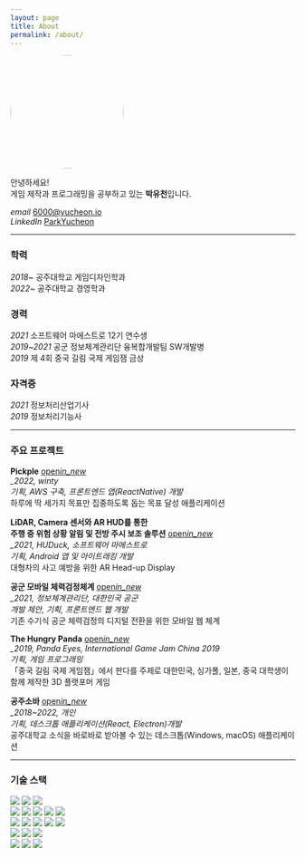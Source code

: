 ```yaml
---
layout: page
title: About
permalink: /about/
---
```


<img src="https://avatars.githubusercontent.com/u/95568961?v=4" style="border-radius:100%; width:200px;" />

안녕하세요!  
게임 제작과 프로그래밍을 공부하고 있는 **박유천**입니다.

_email_ [6000@yucheon.io](mailto:6000@yucheon.io)  
_LinkedIn_ [ParkYucheon](https://www.linkedin.com/in/yucheon/)

---

### 학력

_2018~_ 공주대학교 게임디자인학과  
_2022~_ 공주대학교 경영학과

### 경력

_2021_ 소프트웨어 마에스트로 12기 연수생  
_2019~2021_ 공군 정보체계관리단 융복합개발팀 SW개발병  
_2019_ 제 4회 중국 길림 국제 게임잼 금상

### 자격증

_2021_ 정보처리산업기사  
_2019_ 정보처리기능사

---

### 주요 프로젝트

**Pickple** <a href="https://pickple.io" target="_blank"><span class="material-icons icon-button">open*in_new</span></a>  
\_2022, winty*  
_기획, AWS 구축, 프론트엔드 앱(ReactNative) 개발_  
하루에 딱 세가지 목표만 집중하도록 돕는 목표 달성 애플리케이션

**LiDAR, Camera 센서와 AR HUD를 통한<br/>주행 중 위험 상황 알림 및 전방 주시 보조 솔루션** <a href="https://www.swmaestro.org/sw/bbs/B0000006/view.do?nttId=24898&menuNo=200015&pageIndex=1" target="_blank"><span class="material-icons icon-button">open*in_new</span></a>  
\_2021, HUDuck, 소프트웨어 마에스트로*  
_기획, Android 앱 및 아이트래킹 개발_  
대형차의 사고 예방을 위한 AR Head-up Display

**공군 모바일 체력검정체계** <a href="https://kookbang.dema.mil.kr/newsWeb/20210506/1/BBSMSTR_000000010025/view.do" target="_blank"><span class="material-icons icon-button">open*in_new</span></a>  
\_2021, 정보체계관리단, 대한민국 공군*  
_개발 제안, 기획, 프론트엔드 웹 개발_  
기존 수기식 공군 체력검정의 디지털 전환을 위한 모바일 웹 체계

**The Hungry Panda** <a href="https://youtu.be/fYSo9Eeel9Q?t=1330" target="_blank"><span class="material-icons icon-button">open*in_new</span></a>  
\_2019, Panda Eyes, International Game Jam China 2019*  
_기획, 게임 프로그래밍_  
「중국 길림 국제 게임잼」에서 판다를 주제로 대한민국, 싱가폴, 일본, 중국 대학생이 함께 제작한 3D 플랫포머 게임

**공주소바** <a href="https://kongjusoba.yucheon.io" target="_blank"><span class="material-icons icon-button">open*in_new</span></a>  
\_2018~2022, 개인*  
_기획, 데스크톱 애플리케이션(React, Electron)개발_  
공주대학교 소식을 바로바로 받아볼 수 있는 데스크톱(Windows, macOS) 애플리케이션

---

### 기술 스택

<img src="https://img.shields.io/badge/HTML-E34F26?style=flat-square&logo=HTML5&logoColor=white"/>
<img src="https://img.shields.io/badge/CSS-1572B6?style=flat-square&logo=CSS3&logoColor=white"/>
<img src="https://img.shields.io/badge/JavaScript-F7DF1E?style=flat-square&logo=JavaScript&logoColor=black"/>
<br/>
<img src="https://img.shields.io/badge/Python-3776AB?style=flat-square&logo=Python&logoColor=white"/>
<img src="https://img.shields.io/badge/C-A8B9CC?style=flat-square&logo=C&logoColor=white"/>
<img src="https://img.shields.io/badge/-C%23-239120?style=flat-square&logo=C Sharp&logoColor=white"/>
<img src="https://img.shields.io/badge/Java-007396?style=flat-square&logo=Java&logoColor=white"/>
<img src="https://img.shields.io/badge/SQL-4479A1?style=flat-square&logo=MySQL&logoColor=white"/>
<br/>
<img src="https://img.shields.io/badge/Unity-505050?style=flat-square&logo=Unity&logoColor=white"/>
<img src="https://img.shields.io/badge/Android-3DDC84?style=flat-square&logo=Android&logoColor=white"/>
<img src="https://img.shields.io/badge/ReactNative-61DAFB?style=flat-square&logo=React&logoColor=black"/>
<img src="https://img.shields.io/badge/Node.js
-339933?style=flat-square&logo=Node.js&logoColor=white"/>
<img src="https://img.shields.io/badge/OpenCV-5C3EE8?style=flat-square&logo=OpenCV&logoColor=white"/>
<br/>
<img src="https://img.shields.io/badge/Git-F05032?style=flat-square&logo=Git&logoColor=white"/>
<img src="https://img.shields.io/badge/AWS-232F3E?style=flat-square&logo=Amazon AWS&logoColor=white"/>
<img src="https://img.shields.io/badge/ROS-22314E?style=flat-square&logo=ROS&logoColor=white"/>
<br/>
<img src="https://img.shields.io/badge/Photoshop-31A8FF?style=flat-square&logo=Adobe Photoshop&logoColor=white"/>
<img src="https://img.shields.io/badge/Illustrator-FF9A00?style=flat-square&logo=Adobe Illustrator&logoColor=white"/>
<img src="https://img.shields.io/badge/3DS MAX-0696D7?style=flat-square&logo=Autodesk&logoColor=white"/>
